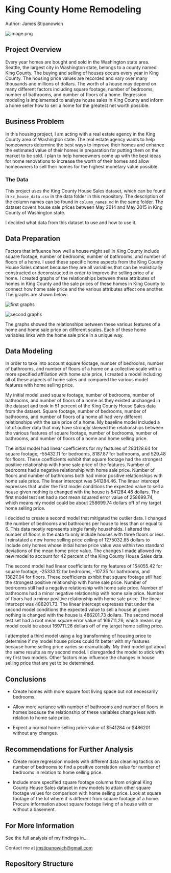 # King County Home Remodeling

Author: James Stipanowich

![image.png](Images/kingcounty.jpg)


## Project Overview

Every year homes are bought and sold in the Washington state area. Seattle, the largest city in Washington state, belongs to a county named King County. The buying and selling of houses occurs every year in King County. The housing price values are recorded and vary over many thousands and millions of dollars. The worth of a house may depend on many different factors including square footage, number of bedrooms, number of bathrooms, and number of floors of a home. Regression modeling is implemented to analyze house sales in King County and inform a home seller how to sell a home for the greatest net worth possible.

## Business Problem

In this housing project, I am acting with a real estate agency in the King County area of Washington state. The real estate agency wants to help homeowners determine the best ways to improve their homes and enhance the estimated value of their homes in preparation for putting them on the market to be sold. I plan to help homeowners come up with the best ideas for home renovations to increase the worth of their homes and allow homeowners to sell their homes for the highest monetary value possible.

### The Data

This project uses the King County House Sales dataset, which can be found in  `kc_house_data.csv` in the data folder in this repository. The description of the column names can be found in `column_names.md` in the same folder. The dataset covers house sale prices between May 2014 and May 2015 in King County of Washington state.

I decided what data from this dataset to use and how to use it. 

## Data Preparation

Factors that influence how well a house might sell in King County include square footage, number of bedrooms, number of bathrooms, and number of floors of a home. I used these specific home aspects from the King County House Sales dataset because they are all variables that can be realistically constructed or deconstructed in order to improve the selling price of a home. I created graphs of the relationships between these attributes of homes in King County and the sale prices of these homes in King County to connect how home sale price and the various attributes affect one another. The graphs are shown below:

![first graphs](Images/firsttwographshousing.png)

![second graphs](Images/secondtwographshousing.png)


The graphs showed the relationships between these various features of a home and home sale price on different scales. Each of these home variables links with the home sale price in a unique way.

## Data Modeling

In order to take into account square footage, number of bedrooms, number of bathrooms, and number of floors of a home on a collective scale with a more specified affiliation with home sale price, I created a model including all of these aspects of home sales and compared the various model features with home selling price.

My initial model used square footage, number of bedrooms, number of bathrooms, and number of floors of a home as they existed unchanged in the dataset and took in 51 percent of the King County House Sales data from the dataset. Square footage, number of bedrooms, number of bathrooms, and number of floors of a home all had very different relationships with the sale price of a home. My baseline model included a lot of outlier data that may have strongly skewed the relationships between the various features of square footage, number of bedrooms, number of bathrooms, and number of floors of a home and home selling price. 

The initial model had linear coefficients for my features of 283128.64 for square footage, -55432.11 for bedrooms, 8187.87 for bathrooms, and 529.48 for floors. These coefficients exhibit that square footage had the strongest positive relationship with home sale price of the features. Number of bedrooms had a negative relationship with home sale price. Number of floors and number of bathrooms both had minor positive relationships with home sale price. The linear intercept was 541284.46. The linear intercept expresses that under the first model conditions the expected value to sell a house given nothing is changed with the house is 541284.46 dollars. The first model test set had a root mean squared error value of 258699.74, which means my model could be about 258699.74 dollars off of my target home selling price.

I decided to create a second model that mitigated the outlier data. I changed the number of bedrooms and bathrooms per house to less than or equal to 6. This data mostly represents single family households. I altered the number of floors in the data to only include houses with three floors or less. I reinstated a new home selling price ceiling of 1275032.85 dollars to include only homes whose initial home price value was within two standard deviations of the mean home price value. The changes I made allowed my new model to account for 42 percent of the King County House Sales data.

The second model had linear coefficients for my features of 154055.42 for square footage, -25333.12 for bedrooms, -107.35 for bathrooms, and 13827.04 for floors. These coefficients exhibit that square footage still had the strongest positive relationship with home sale price. Number of bedrooms still had a negative relationship with home sale price.  Number of bathrooms had a minor negative relationship with home sale price. Number of floors had a minor positive relationship with home sale price. The linear intercept was 486201.73. The linear intercept expresses that under the second model conditions the expected value to sell a house at given nothing is changed with the house is 486201.73 dollars. The second model test set had a root mean square error value of 169711.26, which means my model could be about 169711.26 dollars off of my target home selling price.

I attempted a third model using a log transforming of housing price to determine if my model house prices could fit better with my features because home selling price varies so dramatically. My third model got about the same results as my second model. I disregarded the model to stick with my first two models. Other factors may influence the changes in house selling price that are yet to be determined.

## Conclusions

- Create homes with more square foot living space but not necessarily bedrooms.

- Allow more variance with number of bathrooms and number of floors in homes because the relationship of these variables change less with relation to home sale price.

- Expect a normal home selling price value of $541284 or $486201 without any changes.

## Recommendations for Further Analysis

- Create more regression models with different data cleaning tactics on number of bedrooms to find a positive correlation value for number of bedrooms in relation to home selling price.

- Include more specified square footage columns from original King County House Sales dataset in new models to attain other square footage values for comparison with home selling price. Look at square footage of the lot where it is different from square footage of a home. Procure information about square footage living of a house with or without a basement.

## For More Information

See the full analysis of my findings in...

Contact me at jmstipanowich@gmail.com

## Repository Structure

